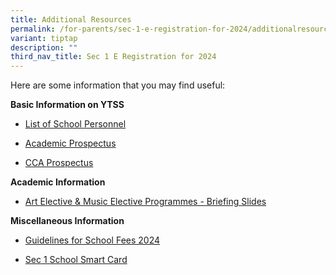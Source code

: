 ```yaml
---
title: Additional Resources
permalink: /for-parents/sec-1-e-registration-for-2024/additionalresources/
variant: tiptap
description: ""
third_nav_title: Sec 1 E Registration for 2024
---
```

<p>Here are some information that you may find useful:</p><p><strong>Basic Information on YTSS</strong></p><ul data-tight="true" class="tight"><li><p><a href="/files/List_of_School_Personnel_2024__for_upload_.pdf" rel="noopener noreferrer nofollow" target="_blank">List of School Personnel</a></p></li><li><p><a href="https://drive.google.com/file/d/1Tlkoti0_Wpjx2o_axQHvya-YRppnQOLP/view?usp=drive_link" rel="noopener noreferrer nofollow" target="_blank">Academic Prospectus</a></p></li><li><p><a href="https://drive.google.com/file/d/1x95DRTcA4DZOTG40MEe7mrRaYL1C6GZw/view?usp=drive_link" rel="noopener noreferrer nofollow" target="_blank">CCA Prospectus</a></p></li></ul><p><strong>Academic Information</strong></p><ul data-tight="true" class="tight"><li><p><a href="/files/AEP_MEP_Centre_Briefing_Slides__Sec_1_2024_.pdf" rel="noopener noreferrer nofollow" target="_blank">Art Elective &amp; Music Elective Programmes - Briefing Slides</a></p></li></ul><p><strong>Miscellaneous Information</strong></p><ul data-tight="true" class="tight"><li><p><a href="/files/Guidelines_for_School_Fees_2024.pdf" rel="noopener noreferrer nofollow" target="_blank">Guidelines for School Fees 2024</a></p></li><li><p><a href="/files/Sec_1_SSC_2024.pdf" rel="noopener noreferrer nofollow" target="_blank">Sec 1 School Smart Card</a></p></li></ul><p></p><p></p>